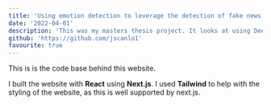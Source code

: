 ```yaml
---
title: 'Using emotion detection to leverage the detection of fake news'
date: '2022-04-01'
description: 'This was my masters thesis project. It looks at using DeepMoji alongside (at the time) state of the art Transformer models for detecting fake news'
github: 'https://github.com/jscanlo1'
favourite: true
---
```


This is is the code base behind this website.

I built the website with **React** using **Next.js**. I used **Tailwind** to help with the styling of the website, as this is well supported by next.js.